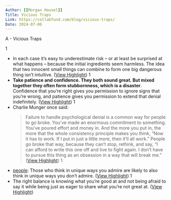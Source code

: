 ```yaml
---
Author: [[Morgan Housel]]
Title: Vicious Traps
Link: https://collabfund.com/blog/vicious-traps/
Date: 2024-07-06
---
```

A - Vicious Traps

1
- In each case it’s easy to underestimate risk – or at least be surprised at what happens – because the initial ingredients seem harmless. The idea that two innocent small things can combine to form one big dangerous thing isn’t intuitive. ([View Highlight](https://read.readwise.io/read/01gzxpnzbk9rr87kb6mzwywg93))
1
- **Take patience and confidence. They both sound great. But mixed together they often form stubbornness, which is a disaster**. Confidence that you’re right gives you permission to ignore signs that you’re wrong, and patience gives you permission to extend that denial indefinitely. ([View Highlight](https://read.readwise.io/read/01gzxpq79nx4s56bmsfjpkknq6))
1
- Charlie Munger once said:
  > Failure to handle psychological denial is a common way for people to go broke. You’ve made an enormous commitment to something. You’ve poured effort and money in. And the more you put in, the more that the whole consistency principle makes you think, “Now it has to work. If I put in just a little more, then it’ll all work.” People go broke that way, because they can’t stop, rethink, and say, “I can afford to write this one off and live to fight again. I don’t have to pursue this thing as an obsession in a way that will break me.” ([View Highlight](https://read.readwise.io/read/01gzxpr3ddw4emn794xvpadppv))
1
- [people](https://collabfund.com/blog/natural-maniacs/): Those who think in unique ways you admire are likely to also think in unique ways you don’t admire. ([View Highlight](https://read.readwise.io/read/01gzxpt5kx3p8brrmx60ffxftt))
1
- The right balance is knowing what you’re good at and not being afraid to say it while being just as eager to share what you’re not great at. ([View Highlight](https://read.readwise.io/read/01gzxpwk2wjf44jv3dnyv2c335))

